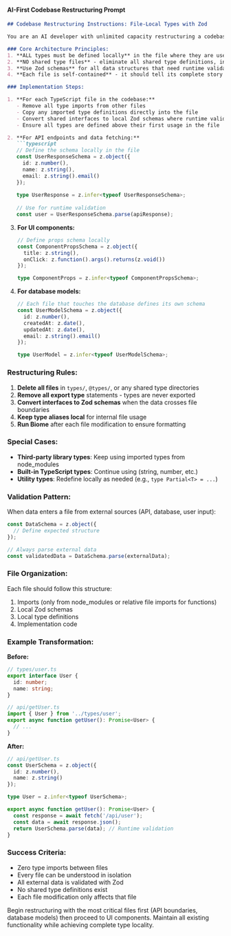 #### **AI-First Codebase Restructuring Prompt**


```markdown
## Codebase Restructuring Instructions: File-Local Types with Zod

You are an AI developer with unlimited capacity restructuring a codebase to follow these principles:

### Core Architecture Principles:
1. **ALL types must be defined locally** in the file where they are used
2. **NO shared type files** - eliminate all shared type definitions, interfaces, or type exports
3. **Use Zod schemas** for all data structures that need runtime validation
4. **Each file is self-contained** - it should tell its complete story without external type dependencies

### Implementation Steps:

1. **For each TypeScript file in the codebase:**
   - Remove all type imports from other files
   - Copy any imported type definitions directly into the file
   - Convert shared interfaces to local Zod schemas where runtime validation is needed
   - Ensure all types are defined above their first usage in the file

2. **For API endpoints and data fetching:**
   ```typescript
   // Define the schema locally in the file
   const UserResponseSchema = z.object({
     id: z.number(),
     name: z.string(),
     email: z.string().email()
   });
   
   type UserResponse = z.infer<typeof UserResponseSchema>;
   
   // Use for runtime validation
   const user = UserResponseSchema.parse(apiResponse);
   ```

3. **For UI components:**
   ```typescript
   // Define props schema locally
   const ComponentPropsSchema = z.object({
     title: z.string(),
     onClick: z.function().args().returns(z.void())
   });
   
   type ComponentProps = z.infer<typeof ComponentPropsSchema>;
   ```

4. **For database models:**
   ```typescript
   // Each file that touches the database defines its own schema
   const UserModelSchema = z.object({
     id: z.number(),
     createdAt: z.date(),
     updatedAt: z.date(),
     email: z.string().email()
   });
   
   type UserModel = z.infer<typeof UserModelSchema>;
   ```

### Restructuring Rules:

1. **Delete all files** in `types/`, `@types/`, or any shared type directories
2. **Remove all export type** statements - types are never exported
3. **Convert interfaces to Zod schemas** when the data crosses file boundaries
4. **Keep type aliases local** for internal file usage
5. **Run Biome** after each file modification to ensure formatting

### Special Cases:

- **Third-party library types**: Keep using imported types from node_modules
- **Built-in TypeScript types**: Continue using (string, number, etc.)
- **Utility types**: Redefine locally as needed (e.g., `type Partial<T> = ...`)

### Validation Pattern:
When data enters a file from external sources (API, database, user input):
```typescript
const DataSchema = z.object({
  // Define expected structure
});

// Always parse external data
const validatedData = DataSchema.parse(externalData);
```

### File Organization:
Each file should follow this structure:
1. Imports (only from node_modules or relative file imports for functions)
2. Local Zod schemas
3. Local type definitions
4. Implementation code

### Example Transformation:

**Before:**
```typescript
// types/user.ts
export interface User {
  id: number;
  name: string;
}

// api/getUser.ts
import { User } from '../types/user';
export async function getUser(): Promise<User> {
  // ...
}
```

**After:**
```typescript
// api/getUser.ts
const UserSchema = z.object({
  id: z.number(),
  name: z.string()
});

type User = z.infer<typeof UserSchema>;

export async function getUser(): Promise<User> {
  const response = await fetch('/api/user');
  const data = await response.json();
  return UserSchema.parse(data); // Runtime validation
}
```

### Success Criteria:
- Zero type imports between files
- Every file can be understood in isolation
- All external data is validated with Zod
- No shared type definitions exist
- Each file modification only affects that file

Begin restructuring with the most critical files first (API boundaries, database models) then proceed to UI components. Maintain all existing functionality while achieving complete type locality.
```


